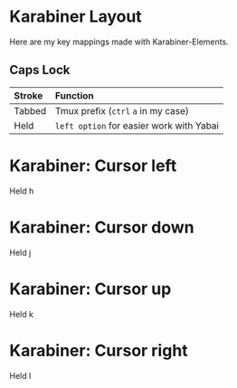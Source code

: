 # Karabiner Layout
Here are my key mappings made with Karabiner-Elements.

## Caps Lock
| Stroke | Function                                 |
|:-------|:-----------------------------------------|
| Tabbed | Tmux prefix (`ctrl` `a` in my case)      |
| Held   | `left option` for easier work with Yabai |


# Karabiner: Cursor left
Held h

# Karabiner: Cursor down
Held j

# Karabiner: Cursor up
Held k

# Karabiner: Cursor right
Held l

